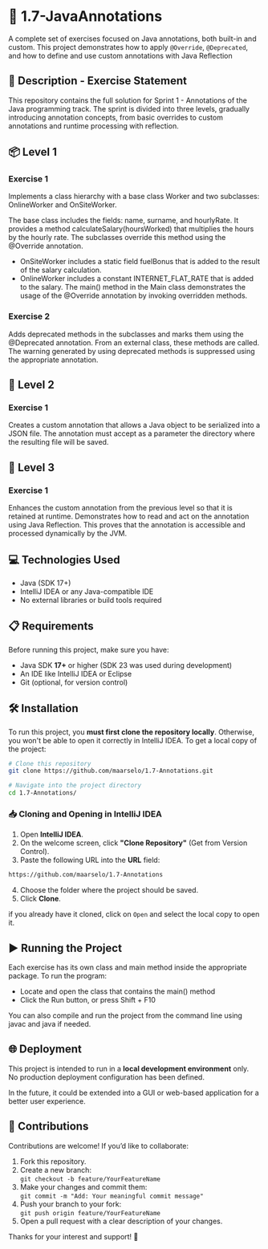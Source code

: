  # 🧾 1.7-JavaAnnotations

A complete set of exercises focused on Java annotations, both built-in and custom.
This project demonstrates how to apply `@Override`, `@Deprecated`, and how to define and use custom annotations with Java Reflection

## 📄 Description - Exercise Statement
This repository contains the full solution for Sprint 1 - Annotations of the Java programming track.
The sprint is divided into three levels, gradually introducing annotation concepts, from basic overrides to custom annotations and runtime processing with reflection.

## 📦 Level 1

### Exercise 1
Implements a class hierarchy with a base class Worker and two subclasses: OnlineWorker and OnSiteWorker.

The base class includes the fields: name, surname, and hourlyRate.
It provides a method calculateSalary(hoursWorked) that multiplies the hours by the hourly rate.
The subclasses override this method using the @Override annotation.
- OnSiteWorker includes a static field fuelBonus that is added to the result of the salary calculation.
- OnlineWorker includes a constant INTERNET_FLAT_RATE that is added to the salary.
The main() method in the Main class demonstrates the usage of the @Override annotation by invoking overridden methods.

### Exercise 2
Adds deprecated methods in the subclasses and marks them using the @Deprecated annotation.
From an external class, these methods are called.
The warning generated by using deprecated methods is suppressed using the appropriate annotation.

## 🧬 Level 2
### Exercise 1
Creates a custom annotation that allows a Java object to be serialized into a JSON file.
The annotation must accept as a parameter the directory where the resulting file will be saved.


## 📱 Level 3
### Exercise 1
Enhances the custom annotation from the previous level so that it is retained at runtime.
Demonstrates how to read and act on the annotation using Java Reflection.
This proves that the annotation is accessible and processed dynamically by the JVM.

## 💻 Technologies Used
- Java (SDK 17+)
- IntelliJ IDEA or any Java-compatible IDE
- No external libraries or build tools required

## 📋 Requirements
Before running this project, make sure you have:

- Java SDK **17+** or higher (SDK 23 was used during development)
- An IDE like IntelliJ IDEA or Eclipse
- Git (optional, for version control)

## 🛠️ Installation

To run this project, you **must first clone the repository locally**. Otherwise, you won't be able to open it correctly in IntelliJ IDEA.
To get a local copy of the project:

```bash
# Clone this repository
git clone https://github.com/maarselo/1.7-Annotations.git

# Navigate into the project directory
cd 1.7-Annotations/
```

### 📥 Cloning and Opening in IntelliJ IDEA

1. Open **IntelliJ IDEA**.
2. On the welcome screen, click **"Clone Repository"** (Get from Version Control).
3. Paste the following URL into the **URL** field:
```bash
https://github.com/maarselo/1.7-Annotations
```
4. Choose the folder where the project should be saved.
5. Click **Clone**.

 if you already have it cloned, click on `Open` and select the local copy to open it. 

## ▶️ Running the Project

Each exercise has its own class and main method inside the appropriate package.
To run the program:

- Locate and open the class that contains the main() method
- Click the Run button, or press Shift + F10

You can also compile and run the project from the command line using javac and java if needed.

## 🌐 Deployment

This project is intended to run in a **local development environment** only.  
No production deployment configuration has been defined.

In the future, it could be extended into a GUI or web-based application for a better user experience.

## 🤝 Contributions

Contributions are welcome! If you’d like to collaborate:

1. Fork this repository.
2. Create a new branch:  
 `git checkout -b feature/YourFeatureName`
3. Make your changes and commit them:  
 `git commit -m "Add: Your meaningful commit message"`
4. Push your branch to your fork:  
 `git push origin feature/YourFeatureName`
5. Open a pull request with a clear description of your changes.

Thanks for your interest and support! 🚀
